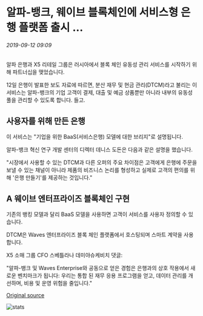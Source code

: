 # 알파-뱅크, 웨이브 블록체인에 서비스형 은행 플랫폼 출시 ...

###### 2019-09-12 09:09

알파 은행과 X5 리테일 그룹은 러시아에서 블록 체인 유동성 관리 서비스를 시작하기 위해 파트너십을 맺었습니다.

12일 은행이 발표한 보도 자료에 따르면, 분산 재무 및 현금 관리(DTCM)라고 불리는 이 서비스는 알파-뱅크의 기업 고객이 결제, 대출 및 예금 상품뿐만 아니라 내부의 유동성 풀을 관리할 수 있도록 합니다. 들고.

## 사용자를 위해 만든 은행

이 서비스는 "기업을 위한 BaaS(서비스은행) 모델에 대한 브리지"로 설명됩니다.

알파-뱅크 혁신 연구 개발 센터의 디렉터 데니스 도돈은 다음과 같은 설명을 했습니다.

"시장에서 사용할 수 있는 DTCM과 다른 오퍼의 주요 차이점은 고객에게 은행에 주문을 보낼 수 있는 채널이 아니라 제품의 비즈니스 논리를 형성하고 실제로 고객의 편의를 위해 '은행 만들기'를 제공하는 것입니다."

## A 웨이브 엔터프라이즈 블록체인 구현

기존의 뱅킹 모델과 달리 BaaS 모델을 사용하면 고객이 서비스를 사용자 정의할 수 있습니다.

DTCM은 Waves 엔터프라이즈 블록 체인 플랫폼에서 호스팅되며 스마트 계약을 사용합니다.

X5 소매 그룹 CFO 스베틀라나 데미야슈케비치 댓글:

"알파-뱅크 및 Waves Enterprise와 공동으로 얻은 경험은 은행과의 상호 작용에서 새로운 벤치마크가 됩니다: 우리는 통합 된 재무 응용 프로그램을 얻고, 데이터 관리를 개선하며, 비용 및 운영 위험을 줄입니다."

[Original source](https://cointelegraph.com/news/alfa-bank-launches-bank-as-a-service-platform-on-waves-blockchain)

![stats](https://c.statcounter.com/11760860/0/a89fa40b/1/ "stats")